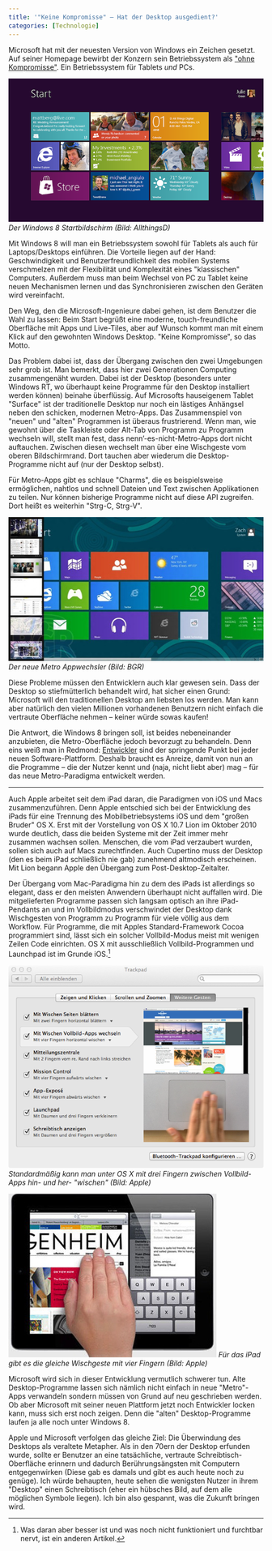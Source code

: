 ```yaml
---
title: '"Keine Kompromisse" – Hat der Desktop ausgedient?'
categories: [Technologie]
---
```


Microsoft hat mit der neuesten Version von Windows ein Zeichen gesetzt. Auf seiner Homepage bewirbt der Konzern sein Betriebssystem als ["ohne Kompromisse"](http://www.microsoft.com/de-at/windows/business/benefits/productivity.aspx). Ein Betriebssystem für Tablets *und* PCs.

![Der Windows 8 Startbildschirm (Bildquelle: Microsoft)](/images/Windows_8_Start_Screen.png)
*Der Windows 8 Startbildschirm (Bild: AllthingsD)*

Mit Windows 8 will man ein Betriebssystem sowohl für Tablets als auch für Laptops/Desktops einführen. Die Vorteile liegen auf der Hand: Geschwindigkeit und Benutzerfreundlichkeit des mobilen Systems verschmelzen mit der Flexibilität und Komplexität eines "klassischen" Computers. Außerdem muss man beim Wechsel von PC zu Tablet keine neuen Mechanismen lernen und das Synchronisieren zwischen den Geräten wird vereinfacht.

Den Weg, den die Microsoft-Ingenieure dabei gehen, ist dem Benutzer die Wahl zu lassen: Beim Start begrüßt eine moderne, touch-freundliche Oberfläche mit Apps und Live-Tiles, aber auf Wunsch kommt man mit einem Klick auf den gewohnten Windows Desktop. "Keine Kompromisse", so das Motto.

Das Problem dabei ist, dass der Übergang zwischen den zwei Umgebungen sehr grob ist. Man bemerkt, dass hier zwei Generationen Computing zusammengenäht wurden. Dabei ist der Desktop (besonders unter Windows RT, wo überhaupt keine Programme für den Desktop installiert werden können) beinahe überflüssig. Auf Microsofts hauseigenem Tablet "Surface" ist der traditionelle Desktop nur noch ein lästiges Anhängsel neben den schicken, modernen Metro-Apps. Das Zusammenspiel von "neuen" und "alten" Programmen ist überaus frustrierend. Wenn man, wie gewohnt über die Taskleiste oder Alt-Tab von Programm zu Programm wechseln will, stellt man fest, dass nenn’-es-nicht-Metro-Apps dort nicht auftauchen. Zwischen diesen wechselt man über eine Wischgeste vom oberen Bildschirmrand. Dort tauchen aber wiederum die Desktop-Programme nicht auf (nur der Desktop selbst).

Für Metro-Apps gibt es schlaue "Charms", die es beispielsweise ermöglichen, nahtlos und schnell Dateien und Text zwischen Applikationen zu teilen. Nur können bisherige Programme nicht auf diese API zugreifen. Dort heißt es weiterhin "Strg-C, Strg-V".

![Der neue Metro Appwechsler (Bild: BGR)](/images/Windows%208%20Appwechsler.jpg)
*Der neue Metro Appwechsler (Bild: BGR)*

Diese Probleme müssen den Entwicklern auch klar gewesen sein. Dass der Desktop so stiefmütterlich behandelt wird, hat sicher einen Grund: Microsoft will den traditionellen Desktop am liebsten los werden. Man kann aber natürlich den vielen Millionen vorhandenen Benutzern nicht einfach die vertraute Oberfläche nehmen – keiner würde sowas kaufen! 

Die Antwort, die Windows 8 bringen soll, ist beides nebeneinander anzubieten, die Metro-Oberfläche jedoch bevorzugt zu behandeln. Denn eins weiß man in Redmond: [Entwickler](https://www.youtube.com/watch?v=wvsboPUjrGc) sind der springende Punkt bei jeder neuen Software-Plattform. Deshalb braucht es Anreize, damit von nun an die Programme – die der Nutzer kennt und (naja, nicht liebt aber) mag – für das neue Metro-Paradigma entwickelt werden.

-----

Auch Apple arbeitet seit dem iPad daran, die Paradigmen von iOS und Macs zusammenzuführen. Denn Apple entschied sich bei der Entwicklung des iPads für eine Trennung des Mobilbetriebsystems iOS und dem "großen Bruder" OS X. Erst mit der Vorstellung von OS X 10.7 Lion im Oktober 2010 wurde deutlich, dass die beiden Systeme mit der Zeit immer mehr zusammen wachsen sollen. Menschen, die vom iPad verzaubert wurden, sollen sich auch auf Macs zurechtfinden. Auch Cupertino muss der Desktop (den es beim iPad schließlich nie gab) zunehmend altmodisch erscheinen. Mit Lion begann Apple den Übergang zum Post-Desktop-Zeitalter.

Der Übergang vom Mac-Paradigma hin zu dem des iPads ist allerdings so elegant, dass er den meisten Anwendern überhaupt nicht auffallen wird. Die mitgelieferten Programme passen sich langsam optisch an ihre iPad-Pendants an und im Vollbildmodus verschwindet der Desktop dank Wischgesten von Programm zu Programm für viele völlig aus dem Workflow.  Für Programme, die mit Apples Standard-Framework Cocoa programmiert sind, lässt sich ein solcher Vollbild-Modus meist mit wenigen Zeilen Code einrichten. OS X mit ausschließlich Vollbild-Programmen und Launchpad ist im Grunde iOS.[^1]

![Standardmäßig kann man unter OS X mit drei Fingern zwischen Vollbild-Apps hin- und her- "wischen" (Bild: Apple)](/images/Wischgeste%20Systemeinstellungen.tiff)
*Standardmäßig kann man unter OS X mit drei Fingern zwischen Vollbild-Apps hin- und her- "wischen" (Bild: Apple)*

![Für das iPad gibt es die gleiche Wischgeste mit vier Fingern (Bild: Apple)](/images/ipad-wischgeste.jpg)
*Für das iPad gibt es die gleiche Wischgeste mit vier Fingern (Bild: Apple)*

Microsoft wird sich in dieser Entwicklung vermutlich schwerer tun. Alte Desktop-Programme lassen sich nämlich nicht einfach in neue "Metro"-Apps verwandeln sondern müssen von Grund auf neu geschrieben werden. Ob aber Microsoft mit seiner neuen Plattform jetzt noch Entwickler locken kann, muss sich erst noch zeigen. Denn die "alten" Desktop-Programme laufen ja alle noch unter Windows 8.

Apple und Microsoft verfolgen das gleiche Ziel: Die Überwindung des Desktops als veraltete Metapher. Als in den 70ern der Desktop erfunden wurde, sollte er Benutzer an eine tatsächliche, vertraute Schreibtisch-Oberfläche erinnern und dadurch Berührungsängsten mit Computern entgegenwirken (Diese gab es damals und gibt es auch heute noch zu genüge). Ich würde behaupten, heute sehen die wenigsten Nutzer in ihrem "Desktop" einen Schreibtisch (eher ein hübsches Bild, auf dem alle möglichen Symbole liegen). Ich bin also gespannt, was die Zukunft bringen wird.

[^1]: Was daran aber besser ist und was noch nicht funktioniert und furchtbar nervt, ist ein anderen Artikel.